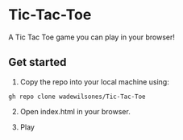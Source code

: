 # Tic-Tac-Toe
A Tic Tac Toe game you can play in your browser!


## Get started

1. Copy the repo into your local machine using:

```
gh repo clone wadewilsones/Tic-Tac-Toe
```

2. Open index.html in your browser.

3. Play
